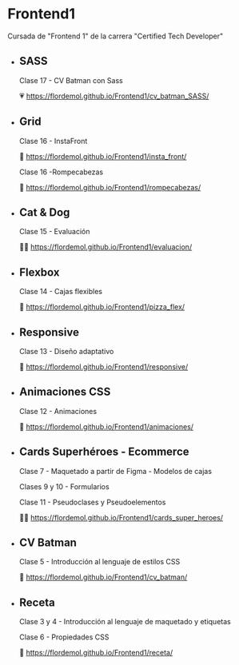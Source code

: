 # Frontend1
Cursada de "Frontend 1" de la carrera "Certified Tech Developer"

* ## SASS
  Clase 17 - CV Batman con Sass
    
  💗 https://flordemol.github.io/Frontend1/cv_batman_SASS/
  
  
* ## Grid
  Clase 16 - InstaFront
    
  📸 https://flordemol.github.io/Frontend1/insta_front/
  
  Clase 16 -Rompecabezas
  
  🧩 https://flordemol.github.io/Frontend1/rompecabezas/
  
  
* ## Cat & Dog
  Clase 15 - Evaluación
  
  🐶🐱 https://flordemol.github.io/Frontend1/evaluacion/
  
  
* ## Flexbox
  Clase 14 - Cajas flexibles
  
  🍕 https://flordemol.github.io/Frontend1/pizza_flex/
  
  
* ## Responsive
  Clase 13 - Diseño adaptativo
  
  📏 https://flordemol.github.io/Frontend1/responsive/
  
  
* ## Animaciones CSS
  Clase 12 - Animaciones
  
  💫 https://flordemol.github.io/Frontend1/animaciones/


* ## Cards Superhéroes - Ecommerce
  Clase 7 - Maquetado a partir de Figma - Modelos de cajas
  
  Clases 9 y 10 - Formularios
  
  Clase 11 - Pseudoclases y Pseudoelementos

  🦸🏽 https://flordemol.github.io/Frontend1/cards_super_heroes/


* ## CV Batman
  Clase 5 - Introducción al lenguaje de estilos CSS

  🦇 https://flordemol.github.io/Frontend1/cv_batman/


* ## Receta
  Clase 3 y 4 - Introducción al lenguaje de maquetado y etiquetas

  Clase 6 - Propiedades CSS

  🥧 https://flordemol.github.io/Frontend1/receta/
